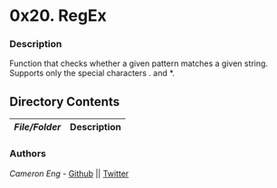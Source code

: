 # 0x20. RegEx
### Description
Function that checks whether a given pattern matches a given string. Supports only the special characters . and *.

## Directory Contents

|   ***File/Folder***    |  **Description**                       |
|---------------|---------------------------------------|

### Authors
*Cameron Eng* - [Github](https://github.com/c_eng/) || [Twitter](https://twitter.com/c33Eng)
